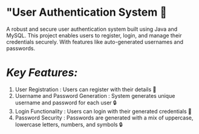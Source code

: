 # "User Authentication System 🚀

   A robust and secure user authentication system built using Java and MySQL. This project enables users to register, login, and manage their credentials securely. With features like auto-generated usernames and       passwords. 

# *Key Features:*

  1. User Registration : Users can register with their details 📝
  2. Username and Password Generation : System generates unique username and password for each user 🔒
  3. Login Functionality : Users can login with their generated credentials 🔑
  4. Password Security : Passwords are generated with a mix of uppercase, lowercase letters, numbers, and symbols 🔒

